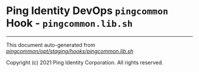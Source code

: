 
# Ping Identity DevOps `pingcommon` Hook - `pingcommon.lib.sh`

---
This document auto-generated from _[pingcommon/opt/staging/hooks/pingcommon.lib.sh](https://github.com/pingidentity/pingidentity-docker-builds/blob/master/pingcommon/opt/staging/hooks/pingcommon.lib.sh)_

Copyright (c) 2021 Ping Identity Corporation. All rights reserved.
